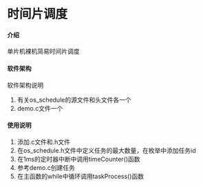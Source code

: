 # 时间片调度

#### 介绍
单片机裸机简易时间片调度


#### 软件架构
软件架构说明
1.  有关os_schedule的源文件和头文件各一个
2.  demo.c文件一个


#### 使用说明

1.  添加.c文件和.h文件
2.  在os_schedule.h文件中定义任务的最大数量，在枚举中添加任务id
3.  在1ms的定时器中断中调用timeCounter()函数
4.  参考demo.c创建任务
5.  在主函数的while中循环调用taskProcess()函数

